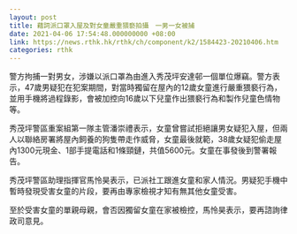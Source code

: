 ```yaml
---
layout: post
title: 藉詞派口罩入屋及對女童嚴重猥褻拍攝　一男一女被捕
date: 2021-04-06 17:54:48.000000000 +08:00
link: https://news.rthk.hk/rthk/ch/component/k2/1584423-20210406.htm
categories: rthk
---
```


警方拘捕一對男女，涉嫌以派口罩為由進入秀茂坪安達邨一個單位爆竊。警方表示，47歲男疑犯在犯案期間，對當時獨留在屋內的12歲女童進行嚴重猥褻行為，並用手機將過程錄影，會被加控向16歲以下兒童作出猥褻行為和製作兒童色情物等。

秀茂坪警區重案組第一隊主管潘崇禮表示，女童曾嘗試拒絕讓男女疑犯入屋，但兩人以聯絡房署將屋內飼養的狗隻帶走作威脅，女童最後就範，38歲女疑犯偷走屋內1300元現金、1部手提電話和1條頸鏈，共值5600元。女童在事發後到警署報告。

秀茂坪警區助理指揮官馬怜昊表示，已派社工跟進女童和家人情況。男疑犯手機中暫時發現受害女童的片段，要再由專家檢視才知有無其他女童受害。

至於受害女童的單親母親，會否因獨留女童在家被檢控，馬怜昊表示，要再諮詢律政司意見。
